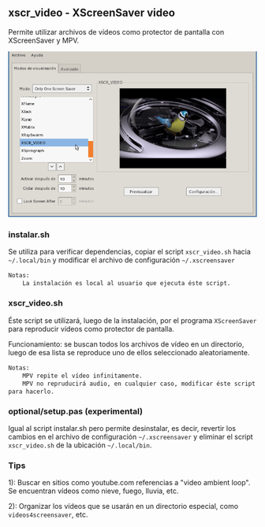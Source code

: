 ## xscr_video - XScreenSaver video

Permite utilizar archivos de vídeos como protector de pantalla con XScreenSaver y MPV.

<img src="https://github.com/daltomi/xscr_video/raw/master/screenshot.png"/>


### instalar.sh

Se utiliza para verificar dependencias, copiar el script `xscr_video.sh` hacia `~/.local/bin` y
modificar el archivo de configuración `~/.xscreensaver`

    Notas:
        La instalación es local al usuario que ejecuta éste script.


### xscr_video.sh

Éste script se utilizará, luego de la instalación, por el programa `XScreenSaver`
para reproducir vídeos como protector de pantalla.

Funcionamiento: se buscan todos los archivos de vídeo en un directorio, luego de esa lista
se reproduce uno de ellos seleccionado aleatoriamente.

    Notas:
        MPV repite el vídeo infinitamente.
        MPV no repruducirá audio, en cualquier caso, modificar éste script para hacerlo.


### optional/setup.pas (experimental)

Igual al script instalar.sh pero permite desinstalar, es decir, revertir los
cambios en el archivo de configuración `~/.xscreensaver` y eliminar el script
`xscr_video.sh` de la ubicación `~/.local/bin`.


### Tips 

1): Buscar en sitios como youtube.com referencias a "video ambient loop". 
    Se encuentran vídeos como nieve, fuego, lluvia, etc.

2): Organizar los vídeos que se usarán en un directorio especial, como `videos4screensaver`, etc.

